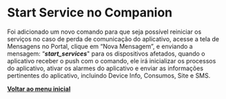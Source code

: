 # Start Service no Companion

Foi adicionado um novo comando para que seja possível reiniciar os serviços no caso de perda de comunicação do aplicativo, acesse a tela de Mensagens no Portal, clique em “Nova Mensagem”, e enviando a mensagem: “_**start\_services**_" para os dispositivos afetados, quando o aplicativo receber o push com o comando, ele irá inicializar os processos do aplicativo, ativar os alarmes do aplicativo e enviar as informações pertinentes do aplicativo, incluindo Device Info, Consumos, Site e SMS.

[**Voltar ao menu inicial**](./)
